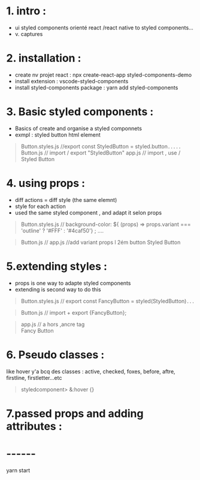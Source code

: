 # 1. intro : 
+ ui styled components orienté react /react native to styled components...
+ v. captures

# 2. installation :
+ create nv projet react : npx create-react-app styled-components-demo 
+ install extension : vscode-styled-components
+ install styled-components package : yarn add styled-components


# 3. Basic styled components :
+ Basics of create and organise a styled componnets
+ exmpl : styled button html element

> Button.styles.js //export const StyledButton = styled.button`.....`
> Button.js // import / export "StyledButton"
> app.js // import , use / <StyledButton>Styled Button</StyledButton>

# 4. using props :
+ diff actions = diff style (the same elemnt)
+ style for each action 
+ used the same styled component , and adapt it selon props

> Button.styles.js //
  background-color: ${ (props) => 
    props.variant === 'outline' ? '#FFF' : '#4caf50'} ;
    ....

> Button.js // 
> app.js //add variant props l 2ém button
       <StyledButton variant='outline'>Styled Button</StyledButton>


# 5.extending styles :
+ props is one way to adapte styled components
+ extending is second way to do this
 
> Button.styles.js //
  export const FancyButton = styled(StyledButton)`
  ...
`

> Button.js // import + export {FancyButton};

> app.js // a hors ,ancre tag    
<FancyButton as='a' >Fancy Button</FancyButton>

# 6. Pseudo classes :
like hover
y'a bcq des classes : active, checked, foxes, before, aftre, firstline, firstletter...etc
> styledcomponent>
  &:hover {}
  
  
# 7.passed props and adding attributes :
 
# ------
yarn start